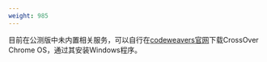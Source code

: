 ```yaml
---
weight: 985
---
```

目前在公测版中未内置相关服务，可以自行在[codeweavers官网](https://www.codeweavers.com/)下载CrossOver Chrome OS，通过其安装Windows程序。